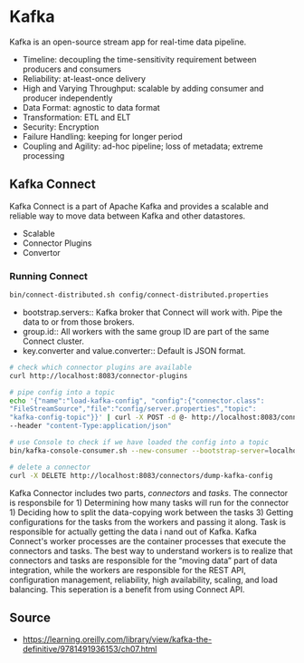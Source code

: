 # Kafka

Kafka is an open-source stream app for real-time data pipeline.

* Timeline: decoupling the time-sensitivity requirement between producers and consumers
* Reliability: at-least-once delivery
* High and Varying Throughput: scalable by adding consumer and producer independently
* Data Format: agnostic to data format
* Transformation: ETL and ELT
* Security: Encryption
* Failure Handling: keeping for longer period
* Coupling and Agility: ad-hoc pipeline; loss of metadata; extreme processing

## Kafka Connect

Kafka Connect is a part of Apache Kafka and provides a scalable and reliable way to move data between Kafka and other datastores.

* Scalable
* Connector Plugins
* Convertor

### Running Connect

```bash
bin/connect-distributed.sh config/connect-distributed.properties
```

* bootstrap.servers:: Kafka broker that Connect will work with. Pipe the data to or from those brokers.
* group.id:: All workers with the same group ID are part of the same Connect cluster.
* key.converter and value.converter:: Default is JSON format.

```bash
# check which connector plugins are available
curl http://localhost:8083/connector-plugins

# pipe config into a topic 
echo '{"name":"load-kafka-config", "config":{"connector.class":
"FileStreamSource","file":"config/server.properties","topic":
"kafka-config-topic"}}' | curl -X POST -d @- http://localhost:8083/connectors
--header "content-Type:application/json"

# use Console to check if we have loaded the config into a topic
bin/kafka-console-consumer.sh --new-consumer --bootstrap-server=localhost:9092 --topic kafka-config-topic --from-beginning

# delete a connector 
curl -X DELETE http://localhost:8083/connectors/dump-kafka-config
```

Kafka Connector includes two parts, *connectors* and *tasks*. The connector is responsbile for 1) Determining how many tasks will run for the connector 1) Deciding how to split the data-copying work between the tasks 3) Getting configurations for the tasks from the workers and passing it along. Task is responsible for actually getting the data i nand out of Kafka. Kafka Connect's worker processes are the container processes that execute the connectors and tasks. The best way to understand workers is to realize that connectors and tasks are responsible for the “moving data” part of data integration, while the workers are responsible for the REST API, configuration management, reliability, high availability, scaling, and load balancing. This seperation is a benefit from using Connect API.




## Source

* <https://learning.oreilly.com/library/view/kafka-the-definitive/9781491936153/ch07.html>